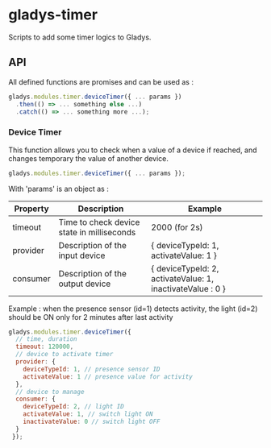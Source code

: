 # gladys-timer
Scripts to add some timer logics to Gladys.

## API
All defined functions are promises and can be used as :
```javascript
gladys.modules.timer.deviceTimer({ ... params })
  .then(() => ... something else ...) 
  .catch(() => ... something more ...); 
```

### Device Timer
This function allows you to check when a value of a device if reached, and changes temporary the value of another device.

```javascript
gladys.modules.timer.deviceTimer({ ... params });
```

With 'params' is an object as :

| Property        | Description           | Example  |
| --- | --- | --- |
| timeout         | Time to check device state in milliseconds | 2000 (for 2s) |
| provider        | Description of the input device            | { deviceTypeId: 1, activateValue: 1 } |
| consumer        | Description of the output device           | { deviceTypeId: 2, activateValue: 1, inactivateValue : 0 } |

Example : when the presence sensor (id=1) detects activity, the light (id=2) should be ON only for 2 minutes after last activity

```javascript
gladys.modules.timer.deviceTimer({
  // time, duration 
  timeout: 120000,
  // device to activate timer
  provider: {
    deviceTypeId: 1, // presence sensor ID
    activateValue: 1 // presence value for activity
  },
  // device to manage
  consumer: {
    deviceTypeId: 2, // light ID
    activateValue: 1, // switch light ON
    inactivateValue: 0 // switch light OFF
  }
 });
```